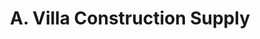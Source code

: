 ---
title: "A. Villa Construction Supply"
url: /lucena/a-villa-construction-supply/
shop: Eisenwaren
---